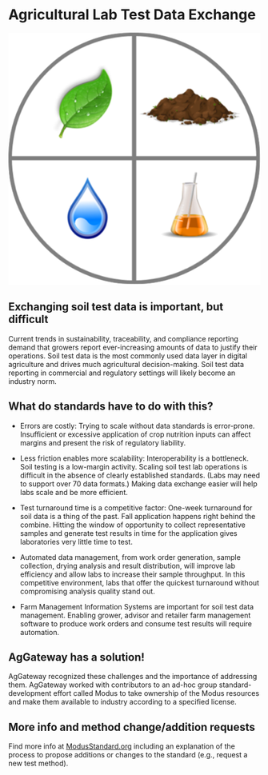 # Agricultural Lab Test Data Exchange

![Modus logo](https://github.com/AgGateway/Modus/blob/main/images/modus_Image.png "Modus logo")

## Exchanging soil test data is important, but difficult

Current trends in sustainability, traceability, and compliance reporting demand that growers report ever-increasing amounts of data to justify their operations. Soil test data is the most commonly used data layer in digital agriculture and drives much agricultural decision-making. Soil test data reporting in commercial and regulatory settings will likely become an industry norm.

## What do standards have to do with this?

*	Errors are costly: Trying to scale without data standards is error-prone. Insufficient or excessive application of crop nutrition inputs can affect margins and present the risk of regulatory liability.

*	Less friction enables more scalability: Interoperability is a bottleneck. Soil testing is a low-margin activity. Scaling soil test lab operations is difficult in the absence of clearly established standards. (Labs may need to support over 70 data formats.) Making data exchange easier will help labs scale and be more efficient.

*	Test turnaround time is a competitive factor: One-week turnaround for soil data is a thing of the past. Fall application happens right behind the combine. Hitting the window of opportunity to collect representative samples and generate test results in time for the application gives laboratories very little time to test. 

*	Automated data management, from work order generation, sample collection, drying analysis and result distribution, will improve lab efficiency and allow labs to increase their sample throughput. In this competitive environment, labs that offer the quickest turnaround without compromising analysis quality stand out.

*	Farm Management Information Systems are important for soil test data management. Enabling grower, advisor and retailer farm management software to produce work orders and consume test results will require automation.

## AgGateway has a solution!
AgGateway recognized these challenges and the importance of addressing them. AgGateway worked with contributors to an ad-hoc group standard-development effort called Modus to take ownership of the Modus resources and make them available to industry according to a specified license.

## More info and method change/addition requests
Find more info at [ModusStandard.org](http://modusstandard.org) including an explanation of the process to propose additions or changes to the standard (e.g., request a new test method).
